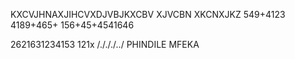 KXCVJHNAXJIHCVXDJVBJKXCBV
XJVCBN
XKCNXJKZ
549+4123
4189+465+
156+45+4541646

2621631234153
121x
/./././../
PHINDILE MFEKA
